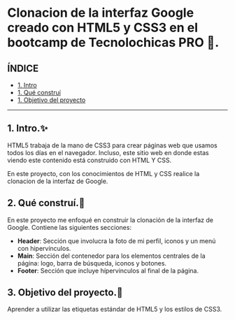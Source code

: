 # Clonacion de la interfaz Google creado con HTML5 y CSS3 en el bootcamp de Tecnolochicas PRO 💜.
## ÍNDICE

* [1. Intro](https://github.com/RosaMTR24/cloninterfazgoogle/blob/main/README.md#1-intro)
* [1. Qué construí](https://github.com/RosaMTR24/cloninterfazgoogle/blob/main/README.md#2-qu%C3%A9-constru%C3%AD)
* [1. Objetivo del proyecto](https://github.com/RosaMTR24/cloninterfazgoogle/blob/main/README.md#3-objetivo-del-proyecto)

****

## 1. Intro.✨
HTML5 trabaja de la mano de CSS3 para crear páginas web que usamos todos los días en el navegador. Incluso, este sitio web en donde estas viendo este contenido está construido con HTML Y CSS. 

En este proyecto, con los conocimientos de HTML y CSS realice la clonacion de la interfaz de Google.

## 2. Qué construí.🥰
En este proyecto me enfoqué en construir la clonación de la interfaz de Google.
Contiene las siguientes secciones: 
* **Header**: Sección que involucra la foto de mi perfil, iconos y un menú con hipervínculos.
*  **Main**: Sección del contenedor para los elementos centrales de la página: logo, barra de búsqueda, iconos y botones.
* **Footer**: Sección que incluye hípervinculos al final de la página.

## 3. Objetivo del proyecto.🤩
Aprender a utilizar las etiquetas estándar de HTML5 y los estilos de CSS3.

